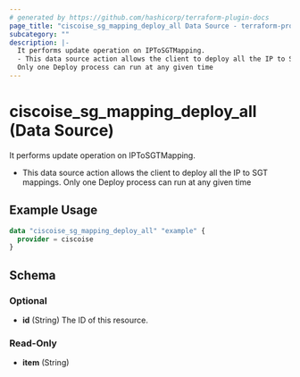 ```yaml
---
# generated by https://github.com/hashicorp/terraform-plugin-docs
page_title: "ciscoise_sg_mapping_deploy_all Data Source - terraform-provider-ciscoise"
subcategory: ""
description: |-
  It performs update operation on IPToSGTMapping.
  - This data source action allows the client to deploy all the IP to SGT mappings.
  Only one Deploy process can run at any given time
---
```


# ciscoise_sg_mapping_deploy_all (Data Source)

It performs update operation on IPToSGTMapping.

- This data source action allows the client to deploy all the IP to SGT mappings.
Only one Deploy process can run at any given time

## Example Usage

```terraform
data "ciscoise_sg_mapping_deploy_all" "example" {
  provider = ciscoise
}
```

<!-- schema generated by tfplugindocs -->
## Schema

### Optional

- **id** (String) The ID of this resource.

### Read-Only

- **item** (String)


